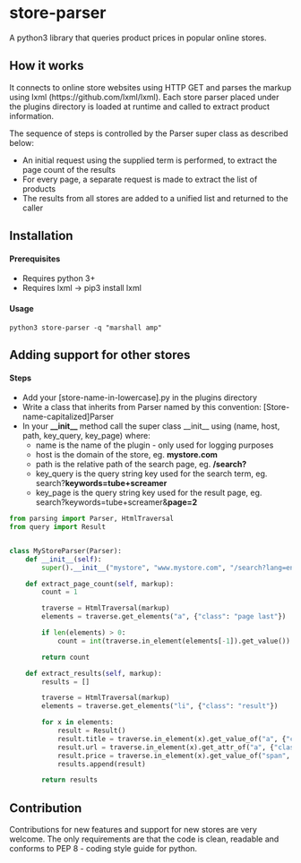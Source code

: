 # store-parser
A python3 library that queries product prices in popular online stores.

<h2>How it works</h2>
<p>
   It connects to online store websites using HTTP GET and parses the markup using lxml (https://github.com/lxml/lxml). Each store parser placed under the plugins directory is loaded at runtime and called to extract product information.
</p>
<p>
   The sequence of steps is controlled by the Parser super class as described below:
</p>
<ul>
   <li>An initial request using the supplied term is performed, to extract the page count of the results</li>
   <li>For every page, a separate request is made to extract the list of products</li>
   <li>The results from all stores are added to a unified list and returned to the caller</li>
</ul>

<h2>Installation</h2>
<h4>Prerequisites</h4>
<ul>
   <li>Requires python 3+</li>
   <li>Requires lxml -> pip3 install lxml</li>
</ul>
<h4>Usage</h4>

```shell
python3 store-parser -q "marshall amp"
```

<h2>Adding support for other stores</h2>
<h4>Steps</h4>
<ul>
   <li>Add your [store-name-in-lowercase].py in the plugins directory</li>
   <li>Write a class that inherits from Parser named by this convention: [Store-name-capitalized]Parser</li>
   <li>
      In your <b>__init__</b> method call the super class __init__ using (name, host, path, key_query, key_page) where:
      <ul>
         <li>name is the name of the plugin - only used for logging purposes</li>
         <li>host is the domain of the store, eg. <b>mystore.com</b></li>
         <li>path is the relative path of the search page, eg. <b>/search?</b></li>
         <li>key_query is the query string key used for the search term, eg. search?<b>keywords=tube+screamer</b></li>
         <li>key_page is the query string key used for the result page, eg. search?keywords=tube+screamer&<b>page=2</b></li>
      </ul>
   </li>
</ul>
   
```python
from parsing import Parser, HtmlTraversal
from query import Result


class MyStoreParser(Parser):
    def __init__(self):
        super().__init__("mystore", "www.mystore.com", "/search?lang=en", "keywords", "page")

    def extract_page_count(self, markup):
        count = 1

        traverse = HtmlTraversal(markup)
        elements = traverse.get_elements("a", {"class": "page last"})

        if len(elements) > 0:
            count = int(traverse.in_element(elements[-1]).get_value())

        return count

    def extract_results(self, markup):
        results = []

        traverse = HtmlTraversal(markup)
        elements = traverse.get_elements("li", {"class": "result"})

        for x in elements:
            result = Result()
            result.title = traverse.in_element(x).get_value_of("a", {"class": "title"})
            result.url = traverse.in_element(x).get_attr_of("a", {"class": "title"}, "href")
            result.price = traverse.in_element(x).get_value_of("span", {"class": "price"})
            results.append(result)

        return results
```

<h2>Contribution</h2>
<p>
    Contributions for new features and support for new stores are very welcome. The only requirements are that the code is clean, readable and conforms to PEP 8 - coding style guide for python.
</p>

